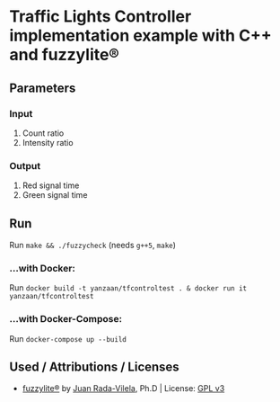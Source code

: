 # Traffic Lights Controller implementation example with C++ and fuzzylite®

## Parameters

### Input
1. Count ratio
2. Intensity ratio

### Output
1. Red signal time
2. Green signal time

## Run
Run ``make && ./fuzzycheck`` (needs ``g++5``, ``make``)

### ...with Docker:
Run ``docker build -t yanzaan/tfcontroltest . & docker run it yanzaan/tfcontroltest``

### ...with Docker-Compose:
Run ``docker-compose up --build``

## Used / Attributions / Licenses

- [fuzzylite®](https://www.fuzzylite.com) by [Juan Rada-Vilela](https://www.fuzzylite.com/jcrada), Ph.D | License: [GPL v3](http://www.gnu.org/licenses/gpl-3.0)